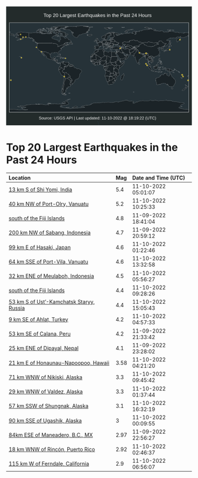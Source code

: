![Map](./map.png)

# Top 20 Largest Earthquakes in the Past 24 Hours

| Location | Mag | Date and Time (UTC) |
|:---|:---|:---|
| [13 km S of Shi Yomi, India](https://earthquake.usgs.gov/earthquakes/eventpage/us7000inqd) | 5.4 | 11-10-2022 05:01:07 |
| [40 km NW of Port-Olry, Vanuatu](https://earthquake.usgs.gov/earthquakes/eventpage/us7000insd) | 5.2 | 11-10-2022 10:25:33 |
| [south of the Fiji Islands](https://earthquake.usgs.gov/earthquakes/eventpage/us7000inmi) | 4.8 | 11-09-2022 18:41:04 |
| [200 km NW of Sabang, Indonesia](https://earthquake.usgs.gov/earthquakes/eventpage/us7000inn2) | 4.7 | 11-09-2022 20:59:12 |
| [99 km E of Hasaki, Japan](https://earthquake.usgs.gov/earthquakes/eventpage/us7000inpa) | 4.6 | 11-10-2022 01:22:46 |
| [64 km SSE of Port-Vila, Vanuatu](https://earthquake.usgs.gov/earthquakes/eventpage/us7000int1) | 4.6 | 11-10-2022 13:32:58 |
| [32 km ENE of Meulaboh, Indonesia](https://earthquake.usgs.gov/earthquakes/eventpage/us7000inqi) | 4.5 | 11-10-2022 05:56:27 |
| [south of the Fiji Islands](https://earthquake.usgs.gov/earthquakes/eventpage/us7000inqy) | 4.4 | 11-10-2022 09:28:26 |
| [53 km S of Ust’-Kamchatsk Staryy, Russia](https://earthquake.usgs.gov/earthquakes/eventpage/us7000intk) | 4.4 | 11-10-2022 15:05:43 |
| [9 km SE of Ahlat, Turkey](https://earthquake.usgs.gov/earthquakes/eventpage/us7000inqc) | 4.2 | 11-10-2022 04:57:33 |
| [53 km SE of Calana, Peru](https://earthquake.usgs.gov/earthquakes/eventpage/us7000inni) | 4.2 | 11-09-2022 21:33:42 |
| [25 km ENE of Dipayal, Nepal](https://earthquake.usgs.gov/earthquakes/eventpage/us7000innz) | 4.1 | 11-09-2022 23:28:02 |
| [21 km E of Honaunau-Napoopoo, Hawaii](https://earthquake.usgs.gov/earthquakes/eventpage/hv73214847) | 3.58 | 11-10-2022 04:21:20 |
| [71 km WNW of Nikiski, Alaska](https://earthquake.usgs.gov/earthquakes/eventpage/ak022efgdm12) | 3.3 | 11-10-2022 09:45:42 |
| [29 km WNW of Valdez, Alaska](https://earthquake.usgs.gov/earthquakes/eventpage/ak022efbkfka) | 3.3 | 11-10-2022 01:37:44 |
| [57 km SSW of Shungnak, Alaska](https://earthquake.usgs.gov/earthquakes/eventpage/us7000inuu) | 3.1 | 11-10-2022 16:32:19 |
| [90 km SSE of Ugashik, Alaska](https://earthquake.usgs.gov/earthquakes/eventpage/ak022efat0tn) | 3 | 11-10-2022 00:09:55 |
| [84km ESE of Maneadero, B.C., MX](https://earthquake.usgs.gov/earthquakes/eventpage/ci40130535) | 2.97 | 11-09-2022 22:56:27 |
| [18 km WNW of Rincón, Puerto Rico](https://earthquake.usgs.gov/earthquakes/eventpage/pr71381643) | 2.92 | 11-10-2022 02:46:37 |
| [115 km W of Ferndale, California](https://earthquake.usgs.gov/earthquakes/eventpage/us7000inqn) | 2.9 | 11-10-2022 06:56:07 |
